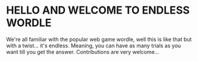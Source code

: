 # HELLO AND WELCOME TO ENDLESS WORDLE

We're all familiar with the popular web game wordle, well this is like that but with a twist... it's endless. 
Meaning, you can have as many trials as you want till you get the answer. Contributions are very welcome... 